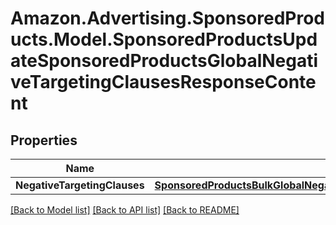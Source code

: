 # Amazon.Advertising.SponsoredProducts.Model.SponsoredProductsUpdateSponsoredProductsGlobalNegativeTargetingClausesResponseContent

## Properties

Name | Type | Description | Notes
------------ | ------------- | ------------- | -------------
**NegativeTargetingClauses** | [**SponsoredProductsBulkGlobalNegativeTargetingClauseOperationResponse**](SponsoredProductsBulkGlobalNegativeTargetingClauseOperationResponse.md) |  | 

[[Back to Model list]](../README.md#documentation-for-models) [[Back to API list]](../README.md#documentation-for-api-endpoints) [[Back to README]](../README.md)

